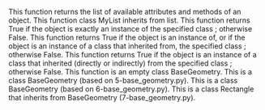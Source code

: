 This function returns the list of available attributes and methods of an object.
This function class MyList inherits from list.
This function returns True if the object is exactly an instance of the specified class ; otherwise False.
This function returns True if the object is an instance of, or if the object is an instance of a class that inherited from, the specified class ; otherwise False.
This function  returns True if the object is an instance of a class that inherited (directly or indirectly) from the specified class ; otherwise False.
This function is an empty class BaseGeometry.
This is a class BaseGeometry (based on 5-base_geometry.py).
This is a class BaseGeometry (based on 6-base_geometry.py).
This is a class Rectangle that inherits from BaseGeometry (7-base_geometry.py).

